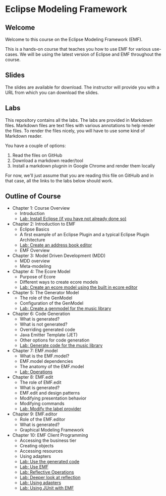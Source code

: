 # Eclipse Modeling Framework

## Welcome

Welcome to this course on the Eclipse Modeling Framework (EMF).

This is a hands-on course that teaches you how to use EMF for various use-cases.
We will be using the latest version of Eclipse and EMF throughout the course.

## Slides

The slides are available for download.
The instructor will provide you with a URL from which you can download the slides.

## Labs

This repository contains all the labs.
The labs are provided in Markdown files.
Markdown files are text files with various annotations to help render the files.
To render the files nicely, you will have to use some kind of Markdown reader.

You have a couple of options:

1. Read the files on GitHub
2. Download a markdown reader/tool
3. Install a markdown plugnin in Google Chrome and render them locally

For now, we'll just assume that you are reading this file on GitHuib and in that case, all the links to the labs below should work.

## Outline of Course

* Chapter 1: Course Overview
  * Introduction
  * [Lab: Install Eclipse (if you have not already done so)](labs/00_installation.md)
* Chapter 2: Introduction to EMF
  * Eclipse Basics
  * A first example of an Eclipse Plugin and a typical Eclipse Plugin Architecture
  * [Lab: Create an address book editor](labs/02_AddressBook.md)
  * EMF Overview
* Chapter 3: Model Driven Development (MDD)
  * MDD overview
  * Meta-modeling
* Chapter 4: The Ecore Model
  * Purpose of Ecore
  * Different ways to create ecore models
  * [Lab: Create an ecore model using the built in ecore editor](labs/03_MusicLibraryWithEcore.md)
* Chapter 5: The Generator Model
  * The role of the GenModel
  * Configuration of the GenModel
  * [Lab: Create a genmodel for the music library](labs/04_Genmodel.md)
* Chapter 6: Code Generation
  * What is generated?
  * What is not generated?
  * Overriding generated code
  * Java Emitter Template (JET)
  * Other options for code generation
  * [Lab: Generate code for the music library](labs/05_ModifyGenModel.md)
* Chapter 7: EMF.model
  * What is the EMF.model?
  * EMF.model dependencies
  * The anatomy of the EMF.model
  * [Lab: Operations](labs/06_Operation.md)
* Chapter 8: EMF.edit
  * The role of EMF.edit
  * What is generated?
  * EMF.edit and design patterns
  * Modifying presentation behavior
  * Modifying commands
  * [Lab: Modify the label provider](labs/07_ModifyLabelProvider.md)
* Chapter 9: EMF.editor
  * Role of the EMF.editor
  * What is generated?
  * Graphical Modeling Framework
* Chapter 10: EMF Client Programming
  * Accessing the business tier
  * Creating objects
  * Accessing resources
  * Using adapters
  * [Lab: Use the generated code](labs/08_UseGeneratedCode.md)
  * [Lab: Use EMF](labs/09_use-emf.md)
  * [Lab: Reflective Operations](labs/10_reflective-operations.md)
  * [Lab: Deeper look at reflection](labs/11_Reflective2.md)
  * [Lab: Using adapters](labs/12_adapters.md)
  * [Lab: Using JUnit with EMF](labs/13_junit.md)
